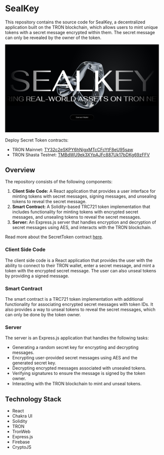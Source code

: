 # SealKey

This repository contains the source code for SealKey, a decentralized application built on the TRON blockchain, which allows users to mint unique tokens with a secret message encrypted within them. The secret message can only be revealed by the owner of the token.

![](/frontend/public/landing.png)

Deploy Secret Token contracts:
- TRON Mainnet: [TY32c2eSKPY6hNigxMTcCFcYtF8eU95saw](https://tronscan.org/#/address/TY32c2eSKPY6hNigxMTcCFcYtF8eU95saw)
- TRON Shasta Testnet: [TMBdWU9ek3XYpAJFc887Uk17bDKg69zFFV](https://shasta.tronscan.org/#/address/TMBdWU9ek3XYpAJFc887Uk17bDKg69zFFV)

## Overview

The repository consists of the following components:

1. **Client Side Code:** A React application that provides a user interface for minting tokens with secret messages, signing messages, and unsealing tokens to reveal the secret message.
2. **Smart Contract:** A Solidity-based TRC721 token implementation that includes functionality for minting tokens with encrypted secret messages, and unsealing tokens to reveal the secret messages.
3. **Server:** An Express.js server that handles encryption and decryption of secret messages using AES, and interacts with the TRON blockchain.

Read more about the SecretToken contract [here](/tronbox/README.md).

### Client Side Code

The client side code is a React application that provides the user with the ability to connect to their TRON wallet, enter a secret message, and mint a token with the encrypted secret message. The user can also unseal tokens by providing a signed message.

### Smart Contract

The smart contract is a TRC721 token implementation with additional functionality for associating encrypted secret messages with token IDs. It also provides a way to unseal tokens to reveal the secret messages, which can only be done by the token owner.

### Server

The server is an Express.js application that handles the following tasks:

- Generating a random secret key for encrypting and decrypting messages.
- Encrypting user-provided secret messages using AES and the generated secret key.
- Decrypting encrypted messages associated with unsealed tokens.
- Verifying signatures to ensure the message is signed by the token owner.
- Interacting with the TRON blockchain to mint and unseal tokens.

## Technology Stack

- React
- Chakra UI
- Solidity
- TRON
- TronWeb
- Express.js
- Firebase
- CryptoJS